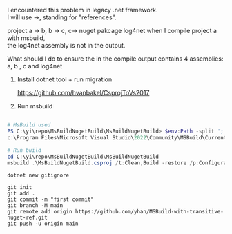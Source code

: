 I encountered this problem in legacy .net framework.  
I will use ->, standing for "references".  

project a -> b, b -> c, c-> nuget pakcage log4net 
when I compile project a with msbuild,  
the log4net assembly is not in the output.  

What should I do to ensure the in the compile output contains 4 assemblies: a, b , c and log4net  

1. Install dotnet tool + run migration

   https://github.com/hvanbakel/CsprojToVs2017

2. Run msbuild

```powershell

# MsBuild used
PS C:\yi\repo\MsBuildNugetBuild\MsBuildNugetBuild> $env:Path -split ';'
c:\Program Files\Microsoft Visual Studio\2022\Community\MSBuild\Current\bin

# Run build
cd C:\yi\repo\MsBuildNugetBuild\MsBuildNugetBuild
msbuild .\MsBuildNugetBuild.csproj /t:Clean,Build -restore /p:Configuration=Release

```

```
dotnet new gitignore

git init
git add . 
git commit -m "first commit"
git branch -M main
git remote add origin https://github.com/yhan/MSBuild-with-transitive-nuget-ref.git
git push -u origin main

```

